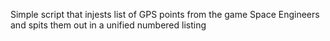 Simple script that injests list of GPS points from the game Space Engineers and spits them out in a unified numbered listing